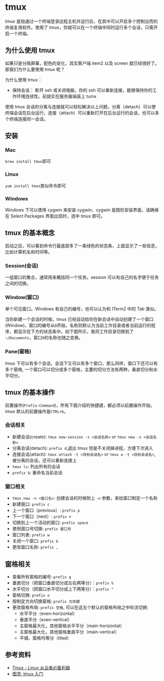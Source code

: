 # tmux

tmux 是指通过一个终端登录远程主机并运行后，在其中可以开启多个控制台而的终端复用软件。使用了 tmux，你就可以在一个终端中同时运行多个会话，只需开启一个终端。

## 为什么使用 tmux

如果只是分隔屏幕，配色的变化，其实客户端 item2 以及 screen 就已经很好了。那我们为什么要使用 tmux 呢？

为什么使用 tmux：

- 保持会话： 断开 ssh 或关闭电脑，你的 ssh 可以重新连接，能够保持你的工作环境连续性。前提实在服务器端装上 tumx

使用 tmux 会话的分离与连接就可以轻松解决以上问题，分离（detach）可以使终端会话在后台运行，连接（attach）可以重新打开在后台运行的会话，也可以多个终端连接同一会话。

## 安装

### Mac

`brew install tmux`即可

### Linux

`yum install tmux`类似命令即可

### Windows

Windows 下可以使用 cygwin 来安装 cygwin，cygwin 是图形安装界面，请确保在 Select Packages 界面出现时，选中 tmux 即可。

## tmux 的基本概念

启动之后，可以看到命令行最底部多了一条绿色的状态条，上面显示了一些信息，比如计算机名和时间等。

### Session(会话)

一组窗口的集合，通常用来概括同一个任务。session 可以有自己的名字便于任务之间的切换。

### Window(窗口)

单个可见窗口。Windows 有自己的编号，也可以认为和 ITerm2 中的 Tab 类似。

当你新建一个会话的时候，tmux 已经自动给你在新会话中自动创建了一个窗口(Window)，窗口的编号从`0`开始，名称则默认为当前工作目录或者当前运行的程序，都显示在下方的状态条中。如下图所示，我将工作目录切换到了`~/Documents`，窗口`0`的名称也随之变换。

### Pane(窗格)

tmux 下可以有多个会话，会话下又可以有多个窗口，那么同样，窗口下还可以有多个窗格, 一个窗口可以切分成多个窗格，主要的切分方法有两种，垂直切分和水平切分。

## tmux 的基本操作

前置操作(`Prefix-Command`)，所有下面介绍的快捷键，都必须以前置操作开始。tmux 默认的前置操作是`CTRL+b`。

### 会话相关

- 新建会话(create): `tmux new-session -s <会话名称>` or `tmux new -s <会话名称>`
- 分离会话(detach): `prefix d`,退出 tmux 但是不关闭掉进程，方便下次进入
- 连接会话(attach): `tmux attach -t <目标会话名>` or `tmux a -t <目标会话名>`, 被分离的会话，还可以重新连接上
- `tmux ls`: 列出所有的会话
- `prefix $`: 重命名当前会话

### 窗口相关

- `tmux new -n <窗口名>`: 创建会话的时候附上 `-n` 参数，来给窗口制定一个名称
- 新建窗口: `prefix c`
- 上一个窗口（previous）: `prefix p`
- 下一个窗口（next）: `prefix n`
- 切换到上一个活动的窗口: `prefix space`
- 使用窗口号切换: `prefix 窗口号`
- 窗口列表: `prefix w`
- 关闭一个窗口: `prefix &`
- 更改窗口名称: `prefix ,`

## 窗格相关

- 查看所有窗格的编号: `prefix q`
- 垂直切分（把窗口垂直切分成左右两等分）：`prefix %`
- 水平切分（把窗口水平切分成上下两等分）：`prefix "`
- 窗格切换: `prefix o`
- 按制定方向切换窗格: `prefix 方向键`
- 更改窗格布局: `prefix 空格`, 可以在这五个默认的窗格布局之中轮流切换:
  - 水平平分（even-horizontal）
  - 垂直平分（even-vertical）
  - 主窗格最大化，其他窗格水平平分（main-horizontal）
  - 主窗格最大化，其他窗格垂直平分（main-vertical）
  - 平铺，窗格均等分（tiled）

## 参考资料

- [Tmux - Linux 从业者必备利器](http://cenalulu.github.io/linux/tmux/)
- [图灵: tmux 入门](http://www.ituring.com.cn/minibook/10707)
